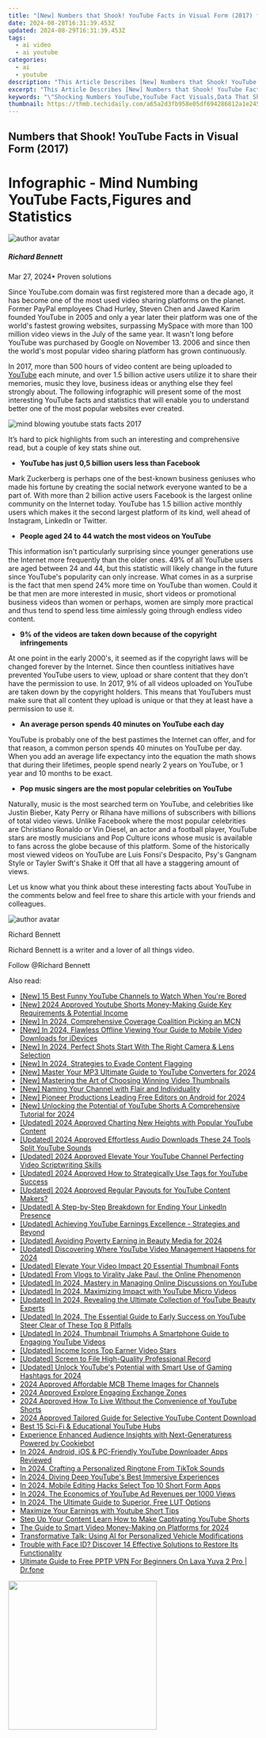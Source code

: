 ```yaml
---
title: "[New] Numbers that Shook! YouTube Facts in Visual Form (2017) for 2024"
date: 2024-08-28T16:31:39.453Z
updated: 2024-08-29T16:31:39.453Z
tags:
  - ai video
  - ai youtube
categories:
  - ai
  - youtube
description: "This Article Describes [New] Numbers that Shook! YouTube Facts in Visual Form (2017) for 2024"
excerpt: "This Article Describes [New] Numbers that Shook! YouTube Facts in Visual Form (2017) for 2024"
keywords: "\"Shocking Numbers YouTube,YouTube Fact Visuals,Data That Shocks,Vizual Number Insights,Impactful YouTube Trends,Fact-Based YouTube Views,Statistical YouTube Snapshot\""
thumbnail: https://thmb.techidaily.com/a65a2d3fb958e05df694286812a1e2454a9d6c6ff463421241eb49561be7ce4c.jpg
---
```


## Numbers that Shook! YouTube Facts in Visual Form (2017)

# Infographic - Mind Numbing YouTube Facts,Figures and Statistics

![author avatar](https://images.wondershare.com/filmora/article-images/richard-bennett.jpg)

##### Richard Bennett

 Mar 27, 2024• Proven solutions

Since YouTube.com domain was first registered more than a decade ago, it has become one of the most used video sharing platforms on the planet. Former PayPal employees Chad Hurley, Steven Chen and Jawed Karim founded YouTube in 2005 and only a year later their platform was one of the world's fastest growing websites, surpassing MySpace with more than 100 million video views in the July of the same year. It wasn't long before YouTube was purchased by Google on November 13\. 2006 and since then the world's most popular video sharing platform has grown continuously.

In 2017, more than 500 hours of video content are being uploaded to [YouTube](https://tools.techidaily.com/wondershare/filmora/download/) each minute, and over 1.5 billion active users utilize it to share their memories, music they love, business ideas or anything else they feel strongly about. The following infographic will present some of the most interesting YouTube facts and statistics that will enable you to understand better one of the most popular websites ever created.

![mind blowing youtube stats facts 2017](https://filmora.wondershare.com/youtube-video-editing/mind-blowing-youtube-stats-facts-2017.jpg)

It’s hard to pick highlights from such an interesting and comprehensive read, but a couple of key stats shine out.

* **YouTube has just 0,5 billion users less than Facebook**

Mark Zuckerberg is perhaps one of the best-known business geniuses who made his fortune by creating the social network everyone wanted to be a part of. With more than 2 billion active users Facebook is the largest online community on the Internet today. YouTube has 1.5 billion active monthly users which makes it the second largest platform of its kind, well ahead of Instagram, LinkedIn or Twitter.

* **People aged 24 to 44 watch the most videos on YouTube**

This information isn't particularly surprising since younger generations use the Internet more frequently than the older ones. 49% of all YouTube users are aged between 24 and 44, but this statistic will likely change in the future since YouTube's popularity can only increase. What comes in as a surprise is the fact that men spend 24% more time on YouTube than women. Could it be that men are more interested in music, short videos or promotional business videos than women or perhaps, women are simply more practical and thus tend to spend less time aimlessly going through endless video content.

* **9% of the videos are taken down because of the copyright infringements**

At one point in the early 2000's, it seemed as if the copyright laws will be changed forever by the Internet. Since then countless initiatives have prevented YouTube users to view, upload or share content that they don't have the permission to use. In 2017, 9% of all videos uploaded on YouTube are taken down by the copyright holders. This means that YouTubers must make sure that all content they upload is unique or that they at least have a permission to use it.

* **An average person spends 40 minutes on YouTube each day**

YouTube is probably one of the best pastimes the Internet can offer, and for that reason, a common person spends 40 minutes on YouTube per day. When you add an average life expectancy into the equation the math shows that during their lifetimes, people spend nearly 2 years on YouTube, or 1 year and 10 months to be exact.

* **Pop music singers are the most popular celebrities on YouTube**

Naturally, music is the most searched term on YouTube, and celebrities like Justin Bieber, Katy Perry or Rihana have millions of subscribers with billions of total video views. Unlike Facebook where the most popular celebrities are Christiano Ronaldo or Vin Diesel, an actor and a football player, YouTube stars are mostly musicians and Pop Culture icons whose music is available to fans across the globe because of this platform. Some of the historically most viewed videos on YouTube are Luis Fonsi's Despacito, Psy's Gangnam Style or Tayler Swift's Shake it Off that all have a staggering amount of views.

Let us know what you think about these interesting facts about YouTube in the comments below and feel free to share this article with your friends and colleagues.

![author avatar](https://images.wondershare.com/filmora/article-images/richard-bennett.jpg)

Richard Bennett

Richard Bennett is a writer and a lover of all things video.

Follow @Richard Bennett


<ins class="adsbygoogle"
     style="display:block"
     data-ad-format="autorelaxed"
     data-ad-client="ca-pub-7571918770474297"
     data-ad-slot="1223367746"></ins>



<ins class="adsbygoogle"
     style="display:block"
     data-ad-client="ca-pub-7571918770474297"
     data-ad-slot="8358498916"
     data-ad-format="auto"
     data-full-width-responsive="true"></ins>

<span class="atpl-alsoreadstyle">Also read:</span>
<div><ul>
<li><a href="https://youtube-lab.techidaily.com/5-best-funny-youtube-channels-to-watch-when-youre-bored/"><u>[New] 15 Best Funny YouTube Channels to Watch When You're Bored</u></a></li>
<li><a href="https://youtube-lab.techidaily.com/024-approved-youtube-shorts-money-making-guide-key-requirements-and-potential-income/"><u>[New] 2024 Approved  Youtube Shorts Money-Making Guide  Key Requirements & Potential Income</u></a></li>
<li><a href="https://youtube-lab.techidaily.com/n-2024-comprehensive-coverage-coalition-picking-an-mcn/"><u>[New] In 2024, Comprehensive Coverage Coalition  Picking an MCN</u></a></li>
<li><a href="https://youtube-lab.techidaily.com/n-2024-flawless-offline-viewing-your-guide-to-mobile-video-downloads-for-idevices/"><u>[New] In 2024, Flawless Offline Viewing  Your Guide to Mobile Video Downloads for iDevices</u></a></li>
<li><a href="https://youtube-lab.techidaily.com/n-2024-perfect-shots-start-with-the-right-camera-and-lens-selection/"><u>[New] In 2024, Perfect Shots Start With The Right Camera & Lens Selection</u></a></li>
<li><a href="https://youtube-lab.techidaily.com/n-2024-strategies-to-evade-content-flagging/"><u>[New] In 2024, Strategies to Evade Content Flagging</u></a></li>
<li><a href="https://youtube-lab.techidaily.com/aster-your-mp3-ultimate-guide-to-youtube-converters-for-2024/"><u>[New] Master Your MP3  Ultimate Guide to YouTube Converters for 2024</u></a></li>
<li><a href="https://youtube-lab.techidaily.com/astering-the-art-of-choosing-winning-video-thumbnails/"><u>[New] Mastering the Art of Choosing Winning Video Thumbnails</u></a></li>
<li><a href="https://youtube-lab.techidaily.com/aming-your-channel-with-flair-and-individuality/"><u>[New] Naming Your Channel with Flair and Individuality</u></a></li>
<li><a href="https://youtube-lab.techidaily.com/ioneer-productions-leading-free-editors-on-android-for-2024/"><u>[New] Pioneer Productions  Leading Free Editors on Android for 2024</u></a></li>
<li><a href="https://youtube-lab.techidaily.com/nlocking-the-potential-of-youtube-shorts-a-comprehensive-tutorial-for-2024/"><u>[New] Unlocking the Potential of YouTube Shorts  A Comprehensive Tutorial for 2024</u></a></li>
<li><a href="https://youtube-lab.techidaily.com/ed-2024-approved-charting-new-heights-with-popular-youtube-content/"><u>[Updated] 2024 Approved  Charting New Heights with Popular YouTube Content</u></a></li>
<li><a href="https://youtube-sure.techidaily.com/ed-2024-approved-effortless-audio-downloads-these-24-tools-split-youtube-sounds/"><u>[Updated] 2024 Approved  Effortless Audio Downloads  These 24 Tools Split YouTube Sounds</u></a></li>
<li><a href="https://youtube-lab.techidaily.com/ed-2024-approved-elevate-your-youtube-channel-perfecting-video-scriptwriting-skills/"><u>[Updated] 2024 Approved  Elevate Your YouTube Channel  Perfecting Video Scriptwriting Skills</u></a></li>
<li><a href="https://youtube-lab.techidaily.com/ed-2024-approved-how-to-strategically-use-tags-for-youtube-success/"><u>[Updated] 2024 Approved  How to Strategically Use Tags for YouTube Success</u></a></li>
<li><a href="https://youtube-lab.techidaily.com/ed-2024-approved-regular-payouts-for-youtube-content-makers/"><u>[Updated] 2024 Approved  Regular Payouts for YouTube Content Makers?</u></a></li>
<li><a href="https://extra-information.techidaily.com/updated-a-step-by-step-breakdown-for-ending-your-linkedin-presence/"><u>[Updated] A Step-by-Step Breakdown for Ending Your LinkedIn Presence</u></a></li>
<li><a href="https://youtube-lab.techidaily.com/ed-achieving-youtube-earnings-excellence-strategies-and-beyond/"><u>[Updated] Achieving YouTube Earnings Excellence - Strategies and Beyond</u></a></li>
<li><a href="https://youtube-lab.techidaily.com/ed-avoiding-poverty-earning-in-beauty-media-for-2024/"><u>[Updated] Avoiding Poverty  Earning in Beauty Media for 2024</u></a></li>
<li><a href="https://youtube-lab.techidaily.com/ed-discovering-where-youtube-video-management-happens-for-2024/"><u>[Updated] Discovering Where YouTube Video Management Happens for 2024</u></a></li>
<li><a href="https://youtube-lab.techidaily.com/ed-elevate-your-video-impact-20-essential-thumbnail-fonts/"><u>[Updated] Elevate Your Video Impact  20 Essential Thumbnail Fonts</u></a></li>
<li><a href="https://youtube-lab.techidaily.com/ed-from-vlogs-to-virality-jake-paul-the-online-phenomenon/"><u>[Updated] From Vlogs to Virality  Jake Paul, the Online Phenomenon</u></a></li>
<li><a href="https://youtube-lab.techidaily.com/ed-in-2024-mastery-in-managing-online-discussions-on-youtube/"><u>[Updated] In 2024, Mastery in Managing Online Discussions on YouTube</u></a></li>
<li><a href="https://youtube-lab.techidaily.com/ed-in-2024-maximizing-impact-with-youtube-micro-videos/"><u>[Updated] In 2024, Maximizing Impact with YouTube Micro Videos</u></a></li>
<li><a href="https://youtube-lab.techidaily.com/ed-in-2024-revealing-the-ultimate-collection-of-youtube-beauty-experts/"><u>[Updated] In 2024, Revealing the Ultimate Collection of YouTube Beauty Experts</u></a></li>
<li><a href="https://youtube-lab.techidaily.com/ed-in-2024-the-essential-guide-to-early-success-on-youtube-steer-clear-of-these-top-8-pitfalls/"><u>[Updated] In 2024, The Essential Guide to Early Success on YouTube  Steer Clear of These Top 8 Pitfalls</u></a></li>
<li><a href="https://youtube-lab.techidaily.com/ed-in-2024-thumbnail-triumphs-a-smartphone-guide-to-engaging-youtube-videos/"><u>[Updated] In 2024, Thumbnail Triumphs  A Smartphone Guide to Engaging YouTube Videos</u></a></li>
<li><a href="https://youtube-lab.techidaily.com/ed-income-icons-top-earner-video-stars/"><u>[Updated] Income Icons  Top Earner Video Stars</u></a></li>
<li><a href="https://screen-recording.techidaily.com/updated-screen-to-file-high-quality-professional-record/"><u>[Updated] Screen to File  High-Quality Professional Record</u></a></li>
<li><a href="https://youtube-lab.techidaily.com/ed-unlock-youtubes-potential-with-smart-use-of-gaming-hashtags-for-2024/"><u>[Updated] Unlock YouTube's Potential with Smart Use of Gaming Hashtags for 2024</u></a></li>
<li><a href="https://youtube-clips.techidaily.com/2024-approved-affordable-mcb-theme-images-for-channels/"><u>2024 Approved  Affordable MCB Theme Images for Channels</u></a></li>
<li><a href="https://youtube-lab.techidaily.com/approved-explore-engaging-exchange-zones/"><u>2024 Approved  Explore Engaging Exchange Zones</u></a></li>
<li><a href="https://youtube-lab.techidaily.com/approved-how-to-live-without-the-convenience-of-youtube-shorts/"><u>2024 Approved  How To Live Without the Convenience of YouTube Shorts</u></a></li>
<li><a href="https://youtube-lab.techidaily.com/approved-tailored-guide-for-selective-youtube-content-download/"><u>2024 Approved  Tailored Guide for Selective YouTube Content Download</u></a></li>
<li><a href="https://youtube-lab.techidaily.com/15-sci-fi-and-educational-youtube-hubs/"><u>Best 15 Sci-Fi & Educational YouTube Hubs</u></a></li>
<li><a href="https://data-safeguard.techidaily.com/experience-enhanced-audience-insights-with-next-generaturess-powered-by-cookiebot/"><u>Experience Enhanced Audience Insights with Next-Generaturess Powered by Cookiebot</u></a></li>
<li><a href="https://youtube-lab.techidaily.com/24-android-ios-and-pc-friendly-youtube-downloader-apps-reviewed/"><u>In 2024, Android, iOS & PC-Friendly YouTube Downloader Apps Reviewed</u></a></li>
<li><a href="https://extra-information.techidaily.com/in-2024-crafting-a-personalized-ringtone-from-tiktok-sounds/"><u>In 2024, Crafting a Personalized Ringtone From TikTok Sounds</u></a></li>
<li><a href="https://youtube-lab.techidaily.com/24-diving-deep-youtubes-best-immersive-experiences/"><u>In 2024, Diving Deep  YouTube's Best Immersive Experiences</u></a></li>
<li><a href="https://youtube-lab.techidaily.com/24-mobile-editing-hacks-select-top-10-short-form-apps/"><u>In 2024, Mobile Editing Hacks  Select Top 10 Short Form Apps</u></a></li>
<li><a href="https://youtube-lab.techidaily.com/24-the-economics-of-youtube-ad-revenues-per-1000-views/"><u>In 2024, The Economics of YouTube  Ad Revenues per 1000 Views</u></a></li>
<li><a href="https://some-guidance.techidaily.com/in-2024-the-ultimate-guide-to-superior-free-lut-options/"><u>In 2024, The Ultimate Guide to Superior, Free LUT Options</u></a></li>
<li><a href="https://youtube-lab.techidaily.com/ize-your-earnings-with-youtube-short-tips/"><u>Maximize Your Earnings with Youtube Short Tips</u></a></li>
<li><a href="https://youtube-lab.techidaily.com/up-your-content-learn-how-to-make-captivating-youtube-shorts/"><u>Step Up Your Content  Learn How to Make Captivating YouTube Shorts</u></a></li>
<li><a href="https://youtube-lab.techidaily.com/uide-to-smart-video-money-making-on-platforms-for-2024/"><u>The Guide to Smart Video Money-Making on Platforms for 2024</u></a></li>
<li><a href="https://tech-revival.techidaily.com/transformative-talk-using-ai-for-personalized-vehicle-modifications/"><u>Transformative Talk: Using AI for Personalized Vehicle Modifications</u></a></li>
<li><a href="https://fox-that.techidaily.com/trouble-with-face-id-discover-14-effective-solutions-to-restore-its-functionality/"><u>Trouble with Face ID? Discover 14 Effective Solutions to Restore Its Functionality</u></a></li>
<li><a href="https://fake-location.techidaily.com/ultimate-guide-to-free-pptp-vpn-for-beginners-on-lava-yuva-2-pro-drfone-by-drfone-virtual-android/"><u>Ultimate Guide to Free PPTP VPN For Beginners On Lava Yuva 2 Pro | Dr.fone</u></a></li>
</ul></div>

<!-- affiliate ads begin -->
<a href="https://coinrule.sjv.io/c/5597632/1958374/18409" target="_top" id="1958374"><img src="//a.impactradius-go.com/display-ad/18409-1958374" border="0" alt="" width="300" height="300"/></a><img height="0" width="0" src="https://imp.pxf.io/i/5597632/1958374/18409" style="position:absolute;visibility:hidden;" border="0" />
<!-- affiliate ads end -->